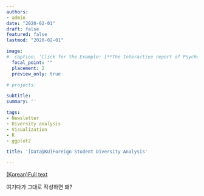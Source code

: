 ```yaml
---
authors:
- admin
date: "2020-02-01"
draft: false
featured: false
lastmod: "2020-02-01"

image:
#  caption: 'Click for the Example: [**The Interactive report of Psychological Assessment (Korean)**](https://a072826.github.io/kibum_moon/19_2_KUSCC.html)'
  focal_point: ""
  placement: 2
  preview_only: true

# projects: 

subtitle: 
summary: ''

tags:
- Newsletter
- Diversity analysis
- Visualization
- R
- ggplot2

title: '[Data@KU]Foreign Student Diversity Analysis'

---
```


[(Korean)Full text](https://data.korea.ac.kr/?p=2569)

여기다가 그대로 작성하면 돼? 
